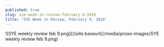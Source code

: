 ```yaml
---
published: true
slug: sye-week-in-review-february-9-2018
title: 'SYE Week in Review, February 9, 2018'
---
```

![SYE weekly review feb 9.png]({{site.baseurl}}/media/prose-images/SYE weekly review feb 9.png)

